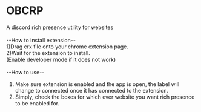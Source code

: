 # OBCRP
A discord rich presence utility for websites<br/>
<br/>
--How to install extension--<br/>
1)Drag crx file onto your chrome extension page.<br/>
2)Wait for the extension to install.<br/>
(Enable developer mode if it does not work)<br/>
<br/>
--How to use--<br/>
1) Make sure extension is enabled and the app is open, the label will change to connected once it has connected to the extension.<br/>
2) Simply, check the boxes for which ever website you want rich presence to be enabled for.<br/>
